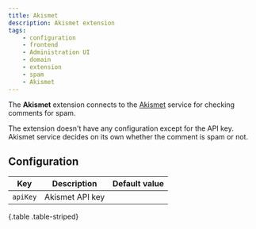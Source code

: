 ```yaml
---
title: Akismet
description: Akismet extension
tags:
    - configuration
    - frontend
    - Administration UI
    - domain
    - extension
    - spam
    - Akismet
---
```


The **Akismet** extension connects to the [Akismet](https://akismet.com/) service for checking comments for spam.

<!--more-->

The extension doesn't have any configuration except for the API key. Akismet service decides on its own whether the comment is spam or not.

## Configuration

<div class="table-responsive">

| Key      | Description     | Default value  |
|----------|-----------------|:--------------:|
| `apiKey` | Akismet API key |                |
{.table .table-striped}
</div>
